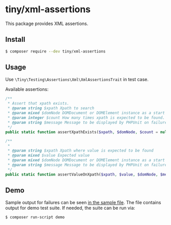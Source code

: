 # tiny/xml-assertions

This package provides XML assertions.

## Install

```bash
$ composer require --dev tiny/xml-assertions
```

## Usage

Use `\Tiny\Testing\Assertions\Xml\XmlAssertionsTrait` in test case.

Available assertions:

```php
/**
 * Assert that xpath exists.
 * @param string $xpath Xpath to search
 * @param mixed $domNode DOMDocument or DOMElement instance as a start for search
 * @param integer $count How many times xpath is expected to be found. Null if any.
 * @param string $message Message to be displayed by PHPUnit on failure.
 */
public static function assertXpathExists($xpath, $domNode, $count = null, $message = '');

/**
 * 
 * @param string $xpath Xpath where value is expected to be found
 * @param mixed $value Expected value
 * @param mixed $domNode DOMDocument or DOMElement instance as a start for search
 * @param string $message Message to be displayed by PHPUnit on failure.
 */
public static function assertValueOnXpath($xpath, $value, $domNode, $message = '');
````

## Demo

Sample output for failures can be seen [in the sample file](demo/results.txt). The file contains output for demo test suite. If needed, the suite can be run via:

```bash
$ composer run-script demo
```
